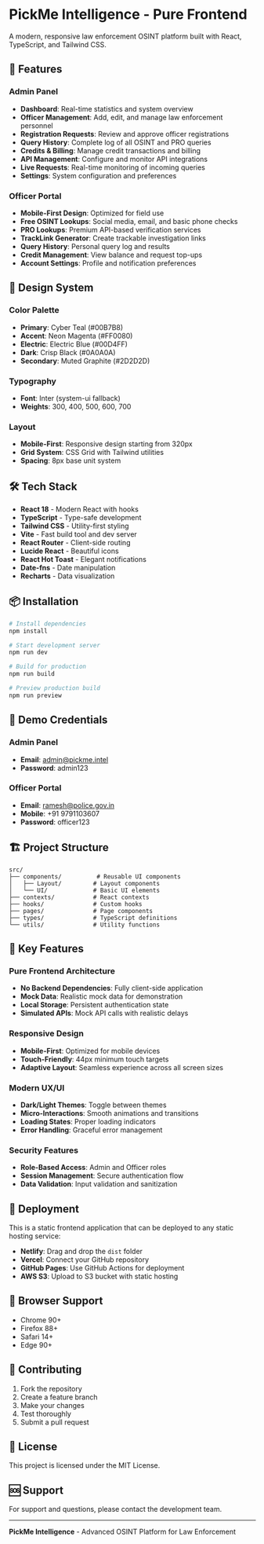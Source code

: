 # PickMe Intelligence - Pure Frontend

A modern, responsive law enforcement OSINT platform built with React, TypeScript, and Tailwind CSS.

## 🚀 Features

### Admin Panel
- **Dashboard**: Real-time statistics and system overview
- **Officer Management**: Add, edit, and manage law enforcement personnel
- **Registration Requests**: Review and approve officer registrations
- **Query History**: Complete log of all OSINT and PRO queries
- **Credits & Billing**: Manage credit transactions and billing
- **API Management**: Configure and monitor API integrations
- **Live Requests**: Real-time monitoring of incoming queries
- **Settings**: System configuration and preferences

### Officer Portal
- **Mobile-First Design**: Optimized for field use
- **Free OSINT Lookups**: Social media, email, and basic phone checks
- **PRO Lookups**: Premium API-based verification services
- **TrackLink Generator**: Create trackable investigation links
- **Query History**: Personal query log and results
- **Credit Management**: View balance and request top-ups
- **Account Settings**: Profile and notification preferences

## 🎨 Design System

### Color Palette
- **Primary**: Cyber Teal (#00B7B8)
- **Accent**: Neon Magenta (#FF0080)
- **Electric**: Electric Blue (#00D4FF)
- **Dark**: Crisp Black (#0A0A0A)
- **Secondary**: Muted Graphite (#2D2D2D)

### Typography
- **Font**: Inter (system-ui fallback)
- **Weights**: 300, 400, 500, 600, 700

### Layout
- **Mobile-First**: Responsive design starting from 320px
- **Grid System**: CSS Grid with Tailwind utilities
- **Spacing**: 8px base unit system

## 🛠️ Tech Stack

- **React 18** - Modern React with hooks
- **TypeScript** - Type-safe development
- **Tailwind CSS** - Utility-first styling
- **Vite** - Fast build tool and dev server
- **React Router** - Client-side routing
- **Lucide React** - Beautiful icons
- **React Hot Toast** - Elegant notifications
- **Date-fns** - Date manipulation
- **Recharts** - Data visualization

## 📦 Installation

```bash
# Install dependencies
npm install

# Start development server
npm run dev

# Build for production
npm run build

# Preview production build
npm run preview
```

## 🔐 Demo Credentials

### Admin Panel
- **Email**: admin@pickme.intel
- **Password**: admin123

### Officer Portal
- **Email**: ramesh@police.gov.in
- **Mobile**: +91 9791103607
- **Password**: officer123

## 🏗️ Project Structure

```
src/
├── components/          # Reusable UI components
│   ├── Layout/         # Layout components
│   └── UI/             # Basic UI elements
├── contexts/           # React contexts
├── hooks/              # Custom hooks
├── pages/              # Page components
├── types/              # TypeScript definitions
└── utils/              # Utility functions
```

## 🎯 Key Features

### Pure Frontend Architecture
- **No Backend Dependencies**: Fully client-side application
- **Mock Data**: Realistic mock data for demonstration
- **Local Storage**: Persistent authentication state
- **Simulated APIs**: Mock API calls with realistic delays

### Responsive Design
- **Mobile-First**: Optimized for mobile devices
- **Touch-Friendly**: 44px minimum touch targets
- **Adaptive Layout**: Seamless experience across all screen sizes

### Modern UX/UI
- **Dark/Light Themes**: Toggle between themes
- **Micro-Interactions**: Smooth animations and transitions
- **Loading States**: Proper loading indicators
- **Error Handling**: Graceful error management

### Security Features
- **Role-Based Access**: Admin and Officer roles
- **Session Management**: Secure authentication flow
- **Data Validation**: Input validation and sanitization

## 🚀 Deployment

This is a static frontend application that can be deployed to any static hosting service:

- **Netlify**: Drag and drop the `dist` folder
- **Vercel**: Connect your GitHub repository
- **GitHub Pages**: Use GitHub Actions for deployment
- **AWS S3**: Upload to S3 bucket with static hosting

## 📱 Browser Support

- Chrome 90+
- Firefox 88+
- Safari 14+
- Edge 90+

## 🤝 Contributing

1. Fork the repository
2. Create a feature branch
3. Make your changes
4. Test thoroughly
5. Submit a pull request

## 📄 License

This project is licensed under the MIT License.

## 🆘 Support

For support and questions, please contact the development team.

---

**PickMe Intelligence** - Advanced OSINT Platform for Law Enforcement